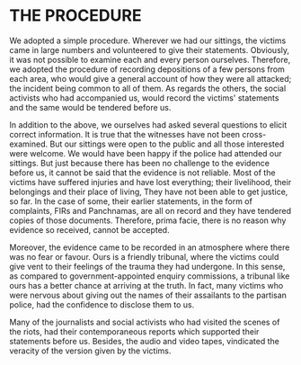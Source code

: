 # THE PROCEDURE

We adopted a simple procedure. Wherever we had our sittings,
the victims came in large numbers and volunteered to give their
statements. Obviously, it was not possible to examine each and every
person ourselves. Therefore, we adopted the procedure of recording
depositions of a few persons from each area, who would give a
general account of how they were all attacked; the incident being
common to all of them. As regards the others, the social activists who
had accompanied us, would record the victims' statements and the
same would be tendered before us.

In addition to the above, we ourselves had asked several
questions to elicit correct information. It is true that the witnesses have
not been cross-examined. But our sittings were open to the public and
all those interested were welcome. We would have been happy if the
police had attended our sittings. But just because there has been no
challenge to the evidence before us, it cannot be said that the evidence
is not reliable. Most of the victims have suffered injuries and have lost
everything; their livelihood, their belongings and their place of living,
They have not been able to get justice, so far. In the case of some,
their earlier statements, in the form of complaints, FIRs and
Panchnamas, are all on record and they have tendered copies of those
documents. Therefore, prima facie, there is no reason why evidence
so received, cannot be accepted.

Moreover, the evidence came to be recorded in an atmosphere
where there was no fear or favour. Ours is a friendly tribunal, where
the victims could give vent to their feelings of the trauma they had
undergone. In this sense, as compared to government-appointed
enquiry commissions, a tribunal like ours has a better chance at
arriving at the truth. In fact, many victims who were nervous about
giving out the names of their assailants to the partisan police, had the
confidence to disclose them to us.

Many of the journalists and social activists who had visited the
scenes of the riots, had their contemporaneous reports which
supported their statements before us. Besides, the audio and video
tapes, vindicated the veracity of the version given by the victims.
